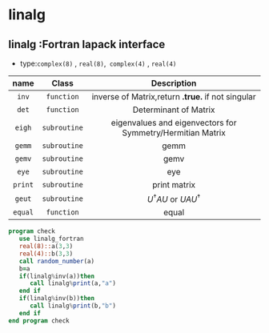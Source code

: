 # linalg
## linalg :Fortran lapack interface 

- type:`complex(8)` , `real(8)`,` complex(4)` , `real(4)`

| name    | Class        | Description                                                |
|   :-:   |   :-:        |:-:                                                         |
| `inv`   | `function`   | inverse of Matrix,return **.true.** if not singular        |
| `det`   | `function`   | Determinant of Matrix                                      |
| `eigh`  | `subroutine` | eigenvalues and eigenvectors for Symmetry/Hermitian Matrix |
| `gemm`  | `subroutine` | gemm                                                       |
| `gemv`  | `subroutine` | gemv                                                       |
| `eye`   | `subroutine` | eye                                                        |
| `print` | `subroutine` | print matrix                                               |
| `geut`  | `subroutine` | $U^{\dagger}AU$ or $UAU^{\dagger}$                         |
| `equal` | `function`   | equal                                                      |

```fortran
program check
   use linalg_fortran
   real(8)::a(3,3)
   real(4)::b(3,3)
   call random_number(a)
   b=a
   if(linalg%inv(a))then
      call linalg%print(a,"a")
   end if
   if(linalg%inv(b))then
      call linalg%print(b,"b")
   end if
end program check


```
